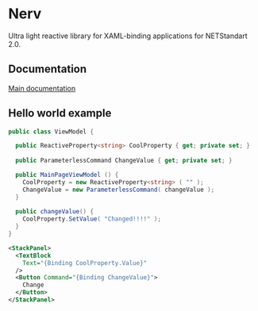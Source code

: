 # Nerv
Ultra light reactive library for XAML-binding applications for NETStandart 2.0.

## Documentation

[Main documentation](https://github.com/trueromanus/Nerv/wiki/Documentation)

## Hello world example

```csharp
public class ViewModel {

  public ReactiveProperty<string> CoolProperty { get; private set; }
    
  public ParameterlessCommand ChangeValue { get; private set; }

  public MainPageViewModel () {
    CoolProperty = new ReactiveProperty<string> ( "" );
    ChangeValue = new ParameterlessCommand( changeValue );
  }
    
  public changeValue() {
    CoolProperty.SetValue( "Changed!!!!" );
  }    
}
```

```xml
<StackPanel>
  <TextBlock
    Text="{Binding CoolProperty.Value}"
  />
  <Button Command="{Binding ChangeValue}">
    Change
  </Button>
</StackPanel>
```
